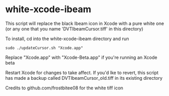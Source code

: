 # white-xcode-ibeam
This script will replace the black Ibeam icon in Xcode with a pure white one (or any one that you name 'DVTIbeamCursor.tiff' in this directory)


To install, cd into the white-xcode-ibeam directory and run

	sudo ./updateCursor.sh "Xcode.app"

Replace "Xcode.app" with "Xcode-Beta.app" if you're running an Xcode beta

Restart Xcode for changes to take affect. If you'd lke to revert, this script has made a backup called DVTIbeamCursor_old.tiff in its existing directory

Credits to github.com/frostbitee08 for the white tiff icon
